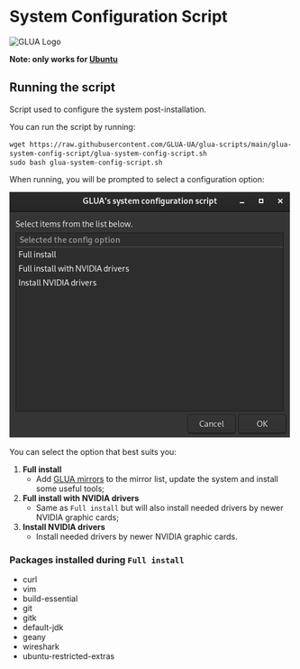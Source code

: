 # System Configuration Script

![GLUA Logo](https://glua.ua.pt/assets/img/logo.svg)

**Note: only works for [Ubuntu](https://ubuntu.com/)**

## Running the script
Script used to configure the system post-installation.

You can run the script by running:

```console
wget https://raw.githubusercontent.com/GLUA-UA/glua-scripts/main/glua-system-config-script/glua-system-config-script.sh
sudo bash glua-system-config-script.sh
```

When running, you will be prompted to select a configuration option:

![Prompt Example](https://raw.githubusercontent.com/GLUA-UA/glua-scripts/main/glua-system-config-script/assets/config-option-example.png)

You can select the option that best suits you:

1. **Full install**
	- Add [GLUA mirrors](https://glua.ua.pt/pub/) to the mirror list, update the system and install some useful tools;
2. **Full install with NVIDIA drivers**
	- Same as `Full install` but will also install needed drivers by newer NVIDIA graphic cards;
3. **Install NVIDIA drivers**
	- Install needed drivers by newer NVIDIA graphic cards.

### Packages installed during `Full install`
- curl
- vim
- build-essential
- git
- gitk
- default-jdk
- geany
- wireshark
- ubuntu-restricted-extras
